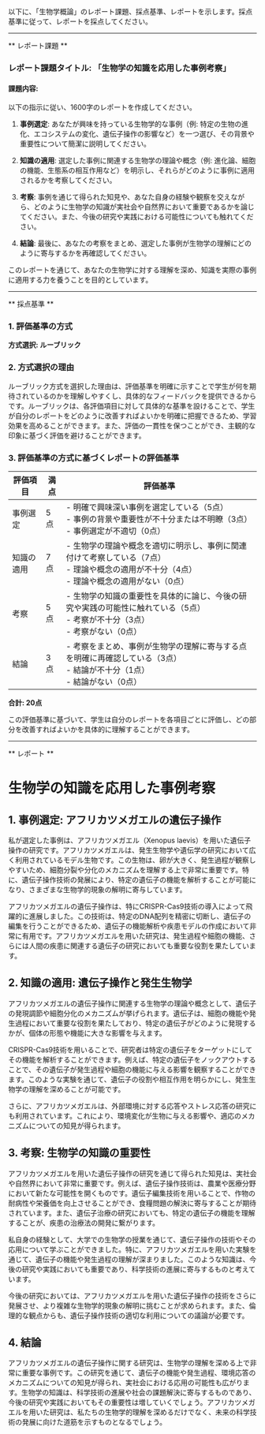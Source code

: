 以下に、「生物学概論」のレポート課題、採点基準、レポートを示します。採点基準に従って、レポートを採点してください。

---------------------------------------
** レポート課題 **

### レポート課題タイトル: 「生物学の知識を応用した事例考察」

#### 課題内容:
以下の指示に従い、1600字のレポートを作成してください。

1. **事例選定**: あなたが興味を持っている生物学的な事例（例: 特定の生物の進化、エコシステムの変化、遺伝子操作の影響など）を一つ選び、その背景や重要性について簡潔に説明してください。

2. **知識の適用**: 選定した事例に関連する生物学の理論や概念（例: 進化論、細胞の機能、生態系の相互作用など）を明示し、それらがどのように事例に適用されるかを考察してください。

3. **考察**: 事例を通じて得られた知見や、あなた自身の経験や観察を交えながら、どのように生物学の知識が実社会や自然界において重要であるかを論じてください。また、今後の研究や実践における可能性についても触れてください。

4. **結論**: 最後に、あなたの考察をまとめ、選定した事例が生物学の理解にどのように寄与するかを再確認してください。

このレポートを通じて、あなたの生物学に対する理解を深め、知識を実際の事例に適用する力を養うことを目的としています。

---------------------------------------
** 採点基準 **

### 1. 評価基準の方式
**方式選択: ルーブリック**

### 2. 方式選択の理由
ルーブリック方式を選択した理由は、評価基準を明確に示すことで学生が何を期待されているのかを理解しやすくし、具体的なフィードバックを提供できるからです。ルーブリックは、各評価項目に対して具体的な基準を設けることで、学生が自分のレポートをどのように改善すればよいかを明確に把握できるため、学習効果を高めることができます。また、評価の一貫性を保つことができ、主観的な印象に基づく評価を避けることができます。

### 3. 評価基準の方式に基づくレポートの評価基準

| 評価項目               | 満点 | 評価基準                                                                                     |
|------------------------|------|----------------------------------------------------------------------------------------------|
| 事例選定               | 5点  | - 明確で興味深い事例を選定している（5点）<br>- 事例の背景や重要性が不十分または不明瞭（3点）<br>- 事例選定が不適切（0点） |
| 知識の適用             | 7点  | - 生物学の理論や概念を適切に明示し、事例に関連付けて考察している（7点）<br>- 理論や概念の適用が不十分（4点）<br>- 理論や概念の適用がない（0点） |
| 考察                   | 5点  | - 生物学の知識の重要性を具体的に論じ、今後の研究や実践の可能性に触れている（5点）<br>- 考察が不十分（3点）<br>- 考察がない（0点） |
| 結論                   | 3点  | - 考察をまとめ、事例が生物学の理解に寄与する点を明確に再確認している（3点）<br>- 結論が不十分（1点）<br>- 結論がない（0点） |

**合計: 20点** 

この評価基準に基づいて、学生は自分のレポートを各項目ごとに評価し、どの部分を改善すればよいかを具体的に理解することができます。

---------------------------------------
** レポート **
# 生物学の知識を応用した事例考察

## 1. 事例選定: アフリカツメガエルの遺伝子操作

私が選定した事例は、アフリカツメガエル（Xenopus laevis）を用いた遺伝子操作の研究です。アフリカツメガエルは、発生生物学や遺伝学の研究において広く利用されているモデル生物です。この生物は、卵が大きく、発生過程が観察しやすいため、細胞分裂や分化のメカニズムを理解する上で非常に重要です。特に、遺伝子操作技術の発展により、特定の遺伝子の機能を解析することが可能になり、さまざまな生物学的現象の解明に寄与しています。

アフリカツメガエルの遺伝子操作は、特にCRISPR-Cas9技術の導入によって飛躍的に進展しました。この技術は、特定のDNA配列を精密に切断し、遺伝子の編集を行うことができるため、遺伝子の機能解析や疾患モデルの作成において非常に有用です。アフリカツメガエルを用いた研究は、発生過程や細胞の機能、さらには人間の疾患に関連する遺伝子の研究においても重要な役割を果たしています。

## 2. 知識の適用: 遺伝子操作と発生生物学

アフリカツメガエルの遺伝子操作に関連する生物学の理論や概念として、遺伝子の発現調節や細胞分化のメカニズムが挙げられます。遺伝子は、細胞の機能や発生過程において重要な役割を果たしており、特定の遺伝子がどのように発現するかが、個体の形態や機能に大きな影響を与えます。

CRISPR-Cas9技術を用いることで、研究者は特定の遺伝子をターゲットにしてその機能を解析することができます。例えば、特定の遺伝子をノックアウトすることで、その遺伝子が発生過程や細胞の機能に与える影響を観察することができます。このような実験を通じて、遺伝子の役割や相互作用を明らかにし、発生生物学の理解を深めることが可能です。

さらに、アフリカツメガエルは、外部環境に対する応答やストレス応答の研究にも利用されています。これにより、環境変化が生物に与える影響や、適応のメカニズムについての知見が得られます。

## 3. 考察: 生物学の知識の重要性

アフリカツメガエルを用いた遺伝子操作の研究を通じて得られた知見は、実社会や自然界において非常に重要です。例えば、遺伝子操作技術は、農業や医療分野において新たな可能性を開くものです。遺伝子編集技術を用いることで、作物の耐病性や栄養価を向上させることができ、食糧問題の解決に寄与することが期待されています。また、遺伝子治療の研究においても、特定の遺伝子の機能を理解することが、疾患の治療法の開発に繋がります。

私自身の経験として、大学での生物学の授業を通じて、遺伝子操作の技術やその応用について学ぶことができました。特に、アフリカツメガエルを用いた実験を通じて、遺伝子の機能や発生過程の理解が深まりました。このような知識は、今後の研究や実践においても重要であり、科学技術の進展に寄与するものと考えています。

今後の研究においては、アフリカツメガエルを用いた遺伝子操作の技術をさらに発展させ、より複雑な生物学的現象の解明に挑むことが求められます。また、倫理的な観点からも、遺伝子操作技術の適切な利用についての議論が必要です。

## 4. 結論

アフリカツメガエルの遺伝子操作に関する研究は、生物学の理解を深める上で非常に重要な事例です。この研究を通じて、遺伝子の機能や発生過程、環境応答のメカニズムについての知見が得られ、実社会における応用の可能性も広がります。生物学の知識は、科学技術の進展や社会の課題解決に寄与するものであり、今後の研究や実践においてもその重要性は増していくでしょう。アフリカツメガエルを用いた研究は、私たちの生物学的理解を深めるだけでなく、未来の科学技術の発展に向けた道筋を示すものとなるでしょう。

